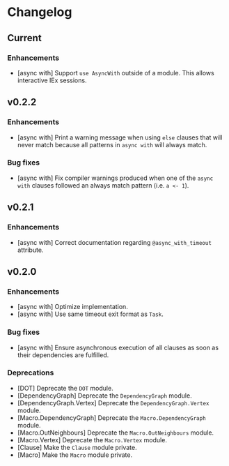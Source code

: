 # Changelog

## Current

### Enhancements

  * [async with] Support `use AsyncWith` outside of a module. This allows interactive IEx sessions.

## v0.2.2

### Enhancements

  * [async with] Print a warning message when using `else` clauses that will never match because all patterns in `async with` will always match.

### Bug fixes

  * [async with] Fix compiler warnings produced when one of the `async with` clauses followed an always match pattern (i.e. `a <- 1`).

## v0.2.1

### Enhancements

  * [async with] Correct documentation regarding `@async_with_timeout` attribute.

## v0.2.0

### Enhancements

  * [async with] Optimize implementation.
  * [async with] Use same timeout exit format as `Task`.

### Bug fixes

  * [async with] Ensure asynchronous execution of all clauses as soon as their dependencies are fulfilled.

### Deprecations

  * [DOT] Deprecate the `DOT` module.
  * [DependencyGraph] Deprecate the `DependencyGraph` module.
  * [DependencyGraph.Vertex] Deprecate the `DependencyGraph.Vertex` module.
  * [Macro.DependencyGraph] Deprecate the `Macro.DependencyGraph` module.
  * [Macro.OutNeighbours] Deprecate the `Macro.OutNeighbours` module.
  * [Macro.Vertex] Deprecate the `Macro.Vertex` module.
  * [Clause] Make the `Clause` module private.
  * [Macro] Make the `Macro` module private.
